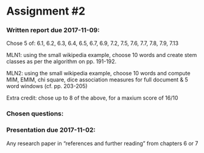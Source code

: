 # Assignment #2

### Written report due 2017-11-09:

Chose 5 of:
6.1, 6.2, 6.3, 6.4, 6.5, 6.7, 6.9, 7.2, 7.5, 7.6, 7.7, 7.8, 7.9, 7.13

MLN1: using the small wikipedia example, choose 10 words and create
stem classes as per the algorithm on pp. 191-192.

MLN2: using the small wikipedia example, choose 10 words and compute
MIM, EMIM, chi square, dice association measures for full document
& 5 word windows (cf. pp. 203-205)

Extra credit: chose up to 8 of the above, for a maxium score of 16/10

### Chosen questions:



### Presentation due 2017-11-02:

Any research paper in “references and further reading” from chapters 6 or 7
